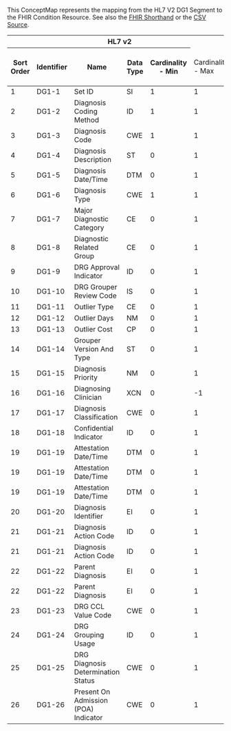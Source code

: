 
This ConceptMap represents the mapping from the HL7 V2 DG1 Segment to the FHIR Condition Resource. See also the <a href='https://github.com/HL7/v2-to-fhir/blob/master/tank/Segment DG1 to Condition.fsh'>FHIR Shorthand</a> or the <a href='https://github.com/HL7/v2-to-fhir/blob/master/mappings/segments/HL7 Segment - FHIR R4_ DG1[Condition] - Sheet1.csv'>CSV Source</a>.
<table class='grid'><thead>
<tr><th colspan='6'>HL7 v2</th><th colspan='3'>Condition (IF True, args)</th><th colspan='7'>HL7 FHIR</th><th rowspan='2'>Comments</th></tr>
<tr><th title='Rows are listed in sequence of how they appear in the v2 standard. The first column, Sort Order, provides a sort order that can re-create the original v2 standard sequence in case one opts to re-sort/filter the rows.'>Sort Order</th><th title='Contains the formal Segment Name and Field Sequence according to the base standard using &quot;-&quot; as the delimiter.'>Identifier</th><th title='The formal name of the field in the most current published version.'>Name</th><th title='The data type of the field in the most current published version if not deprecated, otherwise the data type at the time it was deprecated and removed.'>Data Type</th><th title='The V2 min cardinality expressed numerically.'>Cardinality - Min</th><td style='border-right: 2px' title='The V2 max cardinality expressed numerically.'>Cardinality - Max</td><th title='Condition in an easy to read syntax (Computable ANTLR)'>Computable ANTLR</th><th title='Condition in FHIRPath Notation'>Computable FHIRPath</th><td style='border-right: 2px' title='Condition expressed in narrative form'>Narrative</td><th title='An existing FHIR attribute in the target FHIR version.'>FHIR Attribute</th><th title='A proposed extension. It will be expressed with #ext-...# around the proposed name. '>Extension</th><th title='The FHIR attribute&apos;s data type in the target FHIR version.'>Data Type</th><th title='The FHIR min cardinality expressed numerically.'>Cardinality - Min</th><td style='border-right: 2px' title='The FHIR max cardinality expressed numerically.'>Cardinality - Max</td><th title='The URL to the Data Type Map that is to be used for the attribute in this segment.'>Data Type Mapping</th><th title='The fixed or computed value to assign'>Assignment</th><th title='The URL to the Vocabulary Map that is to be used for the coded element for this attribute.'>Vocabulary Mapping<br/>(IS, ID, CE, CEN, CWE)</th></tr></thead>
<tbody>
<tr><td>1</td><td>DG1-1</td><td>Set ID</td><td>SI</td><td>1</td><td style='border-right: 2px'>1</td><td></td><td></td><td style='border-right: 2px'></td><td></td><td></td><td></td><td></td><td></td><td></td><td></td><td></td><td></td></tr>
<tr><td>2</td><td>DG1-2</td><td>Diagnosis Coding Method</td><td>ID</td><td>1</td><td style='border-right: 2px'>1</td><td></td><td></td><td style='border-right: 2px'></td><td></td><td></td><td></td><td></td><td></td><td></td><td></td><td></td><td></td></tr>
<tr><td>3</td><td>DG1-3</td><td>Diagnosis Code</td><td>CWE</td><td>1</td><td style='border-right: 2px'>1</td><td></td><td></td><td style='border-right: 2px'></td><td><a href='https://hl7.org/fhir/R4/Condition.Condition-definitions.html#Condition.code'>Condition.code</a></td><td></td><td><a href='https://hl7.org/fhir/R4/Condition.Condition-definitions.html#Condition.CodeableConcept'>Condition.CodeableConcept</a></td><td>0</td><td>1</td><td><a href='ConceptMap-datatype-cwe-to-codeableconcept.html'>CWE[CodeableConcept]</a></td><td></td><td></td><td></td></tr>
<tr><td>4</td><td>DG1-4</td><td>Diagnosis Description</td><td>ST</td><td>0</td><td style='border-right: 2px'>1</td><td></td><td></td><td style='border-right: 2px'></td><td><a href='https://hl7.org/fhir/R4/Condition.Condition-definitions.html#Condition.code.text'>Condition.code.text</a></td><td></td><td></td><td>0</td><td>1</td><td></td><td></td><td></td><td></td></tr>
<tr><td>5</td><td>DG1-5</td><td>Diagnosis Date/Time</td><td>DTM</td><td>0</td><td style='border-right: 2px'>1</td><td></td><td></td><td style='border-right: 2px'></td><td><a href='https://hl7.org/fhir/R4/Condition.Condition-definitions.html#Condition.onsetDateTime'>Condition.onsetDateTime</a></td><td></td><td><a href='https://hl7.org/fhir/R4/Condition.Condition-definitions.html#Condition.DateTime'>Condition.DateTime</a></td><td>0</td><td>1</td><td></td><td></td><td></td><td></td></tr>
<tr><td>6</td><td>DG1-6</td><td>Diagnosis Type</td><td>CWE</td><td>1</td><td style='border-right: 2px'>1</td><td></td><td></td><td style='border-right: 2px'></td><td></td><td></td><td></td><td></td><td></td><td></td><td>Diagnosis Type</td><td></td><td></td></tr>
<tr><td>7</td><td>DG1-7</td><td>Major Diagnostic Category</td><td>CE</td><td>0</td><td style='border-right: 2px'>1</td><td></td><td></td><td style='border-right: 2px'></td><td></td><td></td><td></td><td></td><td></td><td></td><td></td><td></td><td></td></tr>
<tr><td>8</td><td>DG1-8</td><td>Diagnostic Related Group</td><td>CE</td><td>0</td><td style='border-right: 2px'>1</td><td></td><td></td><td style='border-right: 2px'></td><td></td><td></td><td></td><td></td><td></td><td></td><td></td><td></td><td></td></tr>
<tr><td>9</td><td>DG1-9</td><td>DRG Approval Indicator</td><td>ID</td><td>0</td><td style='border-right: 2px'>1</td><td></td><td></td><td style='border-right: 2px'></td><td></td><td></td><td></td><td></td><td></td><td></td><td></td><td></td><td></td></tr>
<tr><td>10</td><td>DG1-10</td><td>DRG Grouper Review Code</td><td>IS</td><td>0</td><td style='border-right: 2px'>1</td><td></td><td></td><td style='border-right: 2px'></td><td></td><td></td><td></td><td></td><td></td><td></td><td></td><td></td><td></td></tr>
<tr><td>11</td><td>DG1-11</td><td>Outlier Type</td><td>CE</td><td>0</td><td style='border-right: 2px'>1</td><td></td><td></td><td style='border-right: 2px'></td><td></td><td></td><td></td><td></td><td></td><td></td><td></td><td></td><td></td></tr>
<tr><td>12</td><td>DG1-12</td><td>Outlier Days</td><td>NM</td><td>0</td><td style='border-right: 2px'>1</td><td></td><td></td><td style='border-right: 2px'></td><td></td><td></td><td></td><td></td><td></td><td></td><td></td><td></td><td></td></tr>
<tr><td>13</td><td>DG1-13</td><td>Outlier Cost</td><td>CP</td><td>0</td><td style='border-right: 2px'>1</td><td></td><td></td><td style='border-right: 2px'></td><td></td><td></td><td></td><td></td><td></td><td></td><td></td><td></td><td></td></tr>
<tr><td>14</td><td>DG1-14</td><td>Grouper Version And Type</td><td>ST</td><td>0</td><td style='border-right: 2px'>1</td><td></td><td></td><td style='border-right: 2px'></td><td></td><td></td><td></td><td></td><td></td><td></td><td></td><td></td><td></td></tr>
<tr><td>15</td><td>DG1-15</td><td>Diagnosis Priority</td><td>NM</td><td>0</td><td style='border-right: 2px'>1</td><td></td><td></td><td style='border-right: 2px'></td><td></td><td></td><td></td><td></td><td></td><td></td><td></td><td></td><td></td></tr>
<tr><td>16</td><td>DG1-16</td><td>Diagnosing Clinician</td><td>XCN</td><td>0</td><td style='border-right: 2px'>-1</td><td></td><td></td><td style='border-right: 2px'></td><td><a href='https://hl7.org/fhir/R4/Condition.Condition-definitions.html#Condition.asserter'>Condition.asserter</a>(<a href='https://hl7.org/fhir/R4/Condition.Condition-definitions.html#Condition.Practitioner'>Condition.Practitioner</a>)</td><td></td><td><a href='https://hl7.org/fhir/R4/references.html'>Reference</a></td><td>0</td><td>1</td><td><a href='ConceptMap-datatype-xcn-to-practitioner.html'>XCN[Practitioner]</a></td><td></td><td></td><td></td></tr>
<tr><td>17</td><td>DG1-17</td><td>Diagnosis Classification</td><td>CWE</td><td>0</td><td style='border-right: 2px'>1</td><td></td><td></td><td style='border-right: 2px'></td><td></td><td></td><td></td><td></td><td></td><td></td><td></td><td></td><td></td></tr>
<tr><td>18</td><td>DG1-18</td><td>Confidential Indicator</td><td>ID</td><td>0</td><td style='border-right: 2px'>1</td><td></td><td></td><td style='border-right: 2px'></td><td></td><td></td><td></td><td></td><td></td><td></td><td></td><td></td><td></td></tr>
<tr><td>19</td><td>DG1-19</td><td>Attestation Date/Time</td><td>DTM</td><td>0</td><td style='border-right: 2px'>1</td><td></td><td></td><td style='border-right: 2px'></td><td><a href='https://hl7.org/fhir/R4/Condition.Condition-definitions.html#Condition.extension.url'>Condition.extension.url</a></td><td></td><td><a href='https://hl7.org/fhir/R4/Condition.Condition-definitions.html#Condition.uri'>Condition.uri</a></td><td>1</td><td>1</td><td></td><td></td><td>"<a href='http://www.hl7.org/fhir/extension-condition-asserteddate'>http://www.hl7.org/fhir/extension-condition-asserteddate</a>"</td><td></td></tr>
<tr><td>19</td><td>DG1-19</td><td>Attestation Date/Time</td><td>DTM</td><td>0</td><td style='border-right: 2px'>1</td><td></td><td></td><td style='border-right: 2px'></td><td><a href='https://hl7.org/fhir/R4/Condition.Condition-definitions.html#Condition.extension.valueDateTime'>Condition.extension.valueDateTime</a></td><td></td><td><a href='https://hl7.org/fhir/R4/Condition.Condition-definitions.html#Condition.dateTime'>Condition.dateTime</a></td><td>1</td><td>1</td><td></td><td></td><td></td><td></td></tr>
<tr><td>19</td><td>DG1-19</td><td>Attestation Date/Time</td><td>DTM</td><td>0</td><td style='border-right: 2px'>1</td><td></td><td></td><td style='border-right: 2px'></td><td><a href='https://hl7.org/fhir/R4/Condition.Condition-definitions.html#Condition.recordedDate'>Condition.recordedDate</a></td><td></td><td><a href='https://hl7.org/fhir/R4/Condition.Condition-definitions.html#Condition.dateTime'>Condition.dateTime</a></td><td>0</td><td>1</td><td></td><td></td><td></td><td></td></tr>
<tr><td>20</td><td>DG1-20</td><td>Diagnosis Identifier</td><td>EI</td><td>0</td><td style='border-right: 2px'>1</td><td></td><td></td><td style='border-right: 2px'></td><td><a href='https://hl7.org/fhir/R4/Condition.Condition-definitions.html#Condition.identifier'>Condition.identifier</a></td><td></td><td><a href='https://hl7.org/fhir/R4/Condition.Condition-definitions.html#Condition.identifier'>Condition.identifier</a></td><td>0</td><td>-1</td><td><a href='ConceptMap-datatype-ei-to-identifier.html'>EI[Identifier]</a></td><td></td><td></td><td></td></tr>
<tr><td>21</td><td>DG1-21</td><td>Diagnosis Action Code</td><td>ID</td><td>0</td><td style='border-right: 2px'>1</td><td></td><td></td><td style='border-right: 2px'></td><td><a href='https://hl7.org/fhir/R4/Condition.Condition-definitions.html#Condition.verificationStatus.coding.code'>Condition.verificationStatus.coding.code</a></td><td></td><td><a href='https://hl7.org/fhir/R4/Condition.Condition-definitions.html#Condition.code'>Condition.code</a></td><td>0</td><td>1</td><td></td><td></td><td>"entered-in-error"</td><td></td></tr>
<tr><td>21</td><td>DG1-21</td><td>Diagnosis Action Code</td><td>ID</td><td>0</td><td style='border-right: 2px'>1</td><td></td><td></td><td style='border-right: 2px'></td><td><a href='https://hl7.org/fhir/R4/Condition.Condition-definitions.html#Condition.verificationStatus.coding.system'>Condition.verificationStatus.coding.system</a></td><td></td><td><a href='https://hl7.org/fhir/R4/Condition.Condition-definitions.html#Condition.uri'>Condition.uri</a></td><td>0</td><td>1</td><td></td><td></td><td>"<a href='http://terminology.hl7.org/CodeSystem/condition-ver-status'>http://terminology.hl7.org/CodeSystem/condition-ver-status</a>"</td><td></td></tr>
<tr><td>22</td><td>DG1-22</td><td>Parent Diagnosis</td><td>EI</td><td>0</td><td style='border-right: 2px'>1</td><td></td><td></td><td style='border-right: 2px'></td><td><a href='https://hl7.org/fhir/R4/Condition.Condition-definitions.html#Condition.extension.url'>Condition.extension.url</a></td><td></td><td><a href='https://hl7.org/fhir/R4/Condition.Condition-definitions.html#Condition.uri'>Condition.uri</a></td><td>1</td><td>1</td><td></td><td></td><td>"<a href='http://hl7.org/fhir/StructureDefinition/condition-dueTo'>http://hl7.org/fhir/StructureDefinition/condition-dueTo</a>"</td><td></td></tr>
<tr><td>22</td><td>DG1-22</td><td>Parent Diagnosis</td><td>EI</td><td>0</td><td style='border-right: 2px'>1</td><td></td><td></td><td style='border-right: 2px'></td><td><a href='https://hl7.org/fhir/R4/Condition.Condition-definitions.html#Condition.extension.valueReference'>Condition.extension.valueReference</a>(<a href='https://hl7.org/fhir/R4/Condition.Condition-definitions.html#Condition.Condition'>Condition.Condition</a>)</td><td></td><td><a href='https://hl7.org/fhir/R4/references.html'>Reference</a></td><td>1</td><td>1</td><td><a href='ConceptMap-datatype-ei-to-condition.html'>EI[Condition]</a></td><td></td><td></td><td></td></tr>
<tr><td>23</td><td>DG1-23</td><td>DRG CCL Value Code</td><td>CWE</td><td>0</td><td style='border-right: 2px'>1</td><td></td><td></td><td style='border-right: 2px'></td><td></td><td></td><td></td><td></td><td></td><td></td><td></td><td></td><td></td></tr>
<tr><td>24</td><td>DG1-24</td><td>DRG Grouping Usage</td><td>ID</td><td>0</td><td style='border-right: 2px'>1</td><td></td><td></td><td style='border-right: 2px'></td><td></td><td></td><td></td><td></td><td></td><td></td><td></td><td></td><td></td></tr>
<tr><td>25</td><td>DG1-25</td><td>DRG Diagnosis Determination Status</td><td>CWE</td><td>0</td><td style='border-right: 2px'>1</td><td></td><td></td><td style='border-right: 2px'></td><td></td><td></td><td></td><td></td><td></td><td></td><td></td><td></td><td></td></tr>
<tr><td>26</td><td>DG1-26</td><td>Present On Admission (POA) Indicator</td><td>CWE</td><td>0</td><td style='border-right: 2px'>1</td><td></td><td></td><td style='border-right: 2px'></td><td></td><td></td><td></td><td></td><td></td><td></td><td></td><td></td><td></td></tr>
</tbody>
</table>
